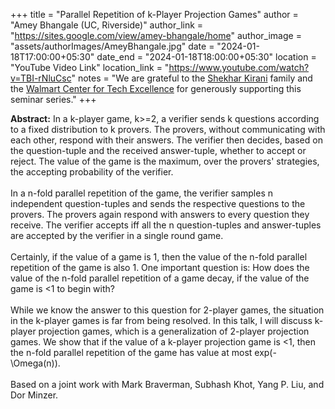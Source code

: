 +++
title = "Parallel Repetition of k-Player Projection Games"
author = "Amey Bhangale (UC, Riverside)"
author_link = "https://sites.google.com/view/amey-bhangale/home"
author_image = "assets/authorImages/AmeyBhangale.jpg"
date = "2024-01-18T17:00:00+05:30"
date_end = "2024-01-18T18:00:00+05:30"
location = "YouTube Video Link"
location_link = "https://www.youtube.com/watch?v=TBI-rNluCsc"
notes = "We are grateful to the <a href = "https://www.accel.com/people/shekhar-kirani" target= "_blank">Shekhar Kirani</a> family and the <a href = "https://www.csa.iisc.ac.in/cfe-walmart/" target= "_blank">Walmart Center for Tech Excellence</a> for generously supporting this seminar series."
+++

<b>Abstract:</b>
In a k-player game, k>=2, a verifier sends k questions according to a fixed distribution to k provers. The provers, 
without communicating with each other, respond with their answers. The verifier then decides, based on the 
question-tuple and the received answer-tuple, whether to accept or reject. The value of the game is the maximum, 
over the provers' strategies, the accepting probability of the verifier.
<br><br>
In a n-fold parallel repetition of the game, the verifier samples n independent question-tuples and sends the 
respective questions to the provers. The provers again respond with answers to every question they receive. The 
verifier accepts iff all the n question-tuples and answer-tuples are accepted by the verifier in a single round game.
<br><br>
Certainly, if the value of a game is 1, then the value of the n-fold parallel repetition of the game is also 1. 
One important question is: How does the value of the n-fold parallel repetition of a game decay, if the value of 
the game is <1 to begin with?
<br><br>
While we know the answer to this question for 2-player games, the situation in the k-player games is far from being 
resolved. In this talk, I will discuss k-player projection games, which is a generalization of 2-player projection 
games. We show that if the value of a k-player projection game is <1, then the n-fold parallel repetition of the 
game has value at most exp(-\Omega(n)).
<br><br>
Based on a joint work with Mark Braverman, Subhash Khot, Yang P. Liu, and Dor Minzer.
